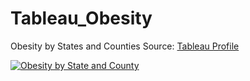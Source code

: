 # Tableau_Obesity
Obesity by States and Counties
Source: [Tableau Profile](https://public.tableau.com/views/ObesitybyStateandCounty_16302685830120/Dashboard1?:language=en-US&publish=yes&:display_count=n&:origin=viz_share_link)

<div class='tableauPlaceholder' id='viz1630272561535' style='position: relative'><noscript><a href='#'><img alt='Obesity by State and County ' src='https:&#47;&#47;public.tableau.com&#47;static&#47;images&#47;Ob&#47;ObesitybyStateandCounty_16302685830120&#47;Dashboard1&#47;1_rss.png' style='border: none' /></a></noscript><object class='tableauViz'  style='display:none;'><param name='host_url' value='https%3A%2F%2Fpublic.tableau.com%2F' /> <param name='embed_code_version' value='3' /> <param name='site_root' value='' /><param name='name' value='ObesitybyStateandCounty_16302685830120&#47;Dashboard1' /><param name='tabs' value='no' /><param name='toolbar' value='yes' /><param name='static_image' value='https:&#47;&#47;public.tableau.com&#47;static&#47;images&#47;Ob&#47;ObesitybyStateandCounty_16302685830120&#47;Dashboard1&#47;1.png' /> <param name='animate_transition' value='yes' /><param name='display_static_image' value='yes' /><param name='display_spinner' value='yes' /><param name='display_overlay' value='yes' /><param name='display_count' value='yes' /><param name='language' value='en-US' /></object></div>                


<script type='text/javascript'>                    var divElement = document.getElementById('viz1630272561535');                    var vizElement = divElement.getElementsByTagName('object')[0];                    if ( divElement.offsetWidth > 800 ) { vizElement.style.width='1000px';vizElement.style.height='827px';} else if ( divElement.offsetWidth > 500 ) { vizElement.style.width='1000px';vizElement.style.height='827px';} else { vizElement.style.width='100%';vizElement.style.height='877px';}                     var scriptElement = document.createElement('script');                    scriptElement.src = 'https://public.tableau.com/javascripts/api/viz_v1.js';                    vizElement.parentNode.insertBefore(scriptElement, vizElement);                </script>

